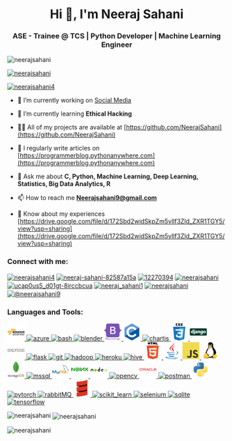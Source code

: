 <h1 align="center">Hi 👋, I'm Neeraj Sahani</h1>
<h3 align="center">ASE - Trainee @ TCS | Python Developer | Machine Learning Engineer</h3>

<p align="left"> <img src="https://komarev.com/ghpvc/?username=neerajsahani&label=Profile%20views&color=0e75b6&style=flat" alt="neerajsahani" /> </p>

<p align="left"> <a href="https://github.com/ryo-ma/github-profile-trophy"><img src="https://github-profile-trophy.vercel.app/?username=neerajsahani" alt="neerajsahani" /></a> </p>

<p align="left"> <a href="https://twitter.com/neerajsahani4" target="blank"><img src="https://img.shields.io/twitter/follow/neerajsahani4?logo=twitter&style=for-the-badge" alt="neerajsahani4" /></a> </p>

- 🔭 I’m currently working on [Social Media](https://github.com/NeerajSahani/Social-Media)

- 🌱 I’m currently learning **Ethical Hacking**

- 👨‍💻 All of my projects are available at [https://github.com/NeerajSahani](https://github.com/NeerajSahani)

- 📝 I regularly write articles on [https://programmerblog.pythonanywhere.com](https://programmerblog.pythonanywhere.com)

- 💬 Ask me about **C, Python, Machine Learning, Deep Learning, Statistics, Big Data Analytics, R**

- 📫 How to reach me **Neerajsahani9@gmail.com**

- 📄 Know about my experiences [https://drive.google.com/file/d/172Sbd2widSkpZm5vllf3Zld_ZXR1TGY5/view?usp=sharing](https://drive.google.com/file/d/172Sbd2widSkpZm5vllf3Zld_ZXR1TGY5/view?usp=sharing)

<h3 align="left">Connect with me:</h3>
<p align="left">
<a href="https://twitter.com/neerajsahani4" target="blank"><img align="center" src="https://cdn.jsdelivr.net/npm/simple-icons@3.0.1/icons/twitter.svg" alt="neerajsahani4" height="30" width="40" /></a>
<a href="https://linkedin.com/in/neeraj-sahani-82587a15a" target="blank"><img align="center" src="https://cdn.jsdelivr.net/npm/simple-icons@3.0.1/icons/linkedin.svg" alt="neeraj-sahani-82587a15a" height="30" width="40" /></a>
<a href="https://stackoverflow.com/users/12270394" target="blank"><img align="center" src="https://cdn.jsdelivr.net/npm/simple-icons@3.0.1/icons/stackoverflow.svg" alt="12270394" height="30" width="40" /></a>
<a href="https://kaggle.com/neerajsahani" target="blank"><img align="center" src="https://cdn.jsdelivr.net/npm/simple-icons@3.0.1/icons/kaggle.svg" alt="neerajsahani" height="30" width="40" /></a>
<a href="https://www.youtube.com/c/ucap0us5_d01gt-8irccbcua" target="blank"><img align="center" src="https://cdn.jsdelivr.net/npm/simple-icons@3.0.1/icons/youtube.svg" alt="ucap0us5_d01gt-8irccbcua" height="30" width="40" /></a>
<a href="https://www.codechef.com/users/neeraj_sahani1" target="blank"><img align="center" src="https://cdn.jsdelivr.net/npm/simple-icons@3.1.0/icons/codechef.svg" alt="neeraj_sahani1" height="30" width="40" /></a>
<a href="https://www.hackerrank.com/neerajsahani" target="blank"><img align="center" src="https://cdn.jsdelivr.net/npm/simple-icons@3.0.1/icons/hackerrank.svg" alt="neerajsahani" height="30" width="40" /></a>
<a href="https://www.hackerearth.com/@neerajsahani9" target="blank"><img align="center" src="https://cdn.jsdelivr.net/npm/simple-icons@3.0.1/icons/hackerearth.svg" alt="@neerajsahani9" height="30" width="40" /></a>
</p>

<h3 align="left">Languages and Tools:</h3>
<p align="left"> <a href="https://aws.amazon.com" target="_blank"> <img src="https://raw.githubusercontent.com/devicons/devicon/master/icons/amazonwebservices/amazonwebservices-original-wordmark.svg" alt="aws" width="40" height="40"/> </a> <a href="https://azure.microsoft.com/en-in/" target="_blank"> <img src="https://www.vectorlogo.zone/logos/microsoft_azure/microsoft_azure-icon.svg" alt="azure" width="40" height="40"/> </a> <a href="https://www.gnu.org/software/bash/" target="_blank"> <img src="https://www.vectorlogo.zone/logos/gnu_bash/gnu_bash-icon.svg" alt="bash" width="40" height="40"/> </a> <a href="https://www.blender.org/" target="_blank"> <img src="https://download.blender.org/branding/community/blender_community_badge_white.svg" alt="blender" width="40" height="40"/> </a> <a href="https://getbootstrap.com" target="_blank"> <img src="https://raw.githubusercontent.com/devicons/devicon/master/icons/bootstrap/bootstrap-plain-wordmark.svg" alt="bootstrap" width="40" height="40"/> </a> <a href="https://www.cprogramming.com/" target="_blank"> <img src="https://raw.githubusercontent.com/devicons/devicon/master/icons/c/c-original.svg" alt="c" width="40" height="40"/> </a> <a href="https://www.chartjs.org" target="_blank"> <img src="https://www.chartjs.org/media/logo-title.svg" alt="chartjs" width="40" height="40"/> </a> <a href="https://www.w3schools.com/css/" target="_blank"> <img src="https://raw.githubusercontent.com/devicons/devicon/master/icons/css3/css3-original-wordmark.svg" alt="css3" width="40" height="40"/> </a> <a href="https://www.djangoproject.com/" target="_blank"> <img src="https://raw.githubusercontent.com/devicons/devicon/master/icons/django/django-original.svg" alt="django" width="40" height="40"/> </a> <a href="https://expressjs.com" target="_blank"> <img src="https://raw.githubusercontent.com/devicons/devicon/master/icons/express/express-original-wordmark.svg" alt="express" width="40" height="40"/> </a> <a href="https://flask.palletsprojects.com/" target="_blank"> <img src="https://www.vectorlogo.zone/logos/pocoo_flask/pocoo_flask-icon.svg" alt="flask" width="40" height="40"/> </a> <a href="https://git-scm.com/" target="_blank"> <img src="https://www.vectorlogo.zone/logos/git-scm/git-scm-icon.svg" alt="git" width="40" height="40"/> </a> <a href="https://hadoop.apache.org/" target="_blank"> <img src="https://www.vectorlogo.zone/logos/apache_hadoop/apache_hadoop-icon.svg" alt="hadoop" width="40" height="40"/> </a> <a href="https://heroku.com" target="_blank"> <img src="https://www.vectorlogo.zone/logos/heroku/heroku-icon.svg" alt="heroku" width="40" height="40"/> </a> <a href="https://hive.apache.org/" target="_blank"> <img src="https://www.vectorlogo.zone/logos/apache_hive/apache_hive-icon.svg" alt="hive" width="40" height="40"/> </a> <a href="https://www.w3.org/html/" target="_blank"> <img src="https://raw.githubusercontent.com/devicons/devicon/master/icons/html5/html5-original-wordmark.svg" alt="html5" width="40" height="40"/> </a> <a href="https://www.java.com" target="_blank"> <img src="https://raw.githubusercontent.com/devicons/devicon/master/icons/java/java-original.svg" alt="java" width="40" height="40"/> </a> <a href="https://developer.mozilla.org/en-US/docs/Web/JavaScript" target="_blank"> <img src="https://raw.githubusercontent.com/devicons/devicon/master/icons/javascript/javascript-original.svg" alt="javascript" width="40" height="40"/> </a> <a href="https://www.linux.org/" target="_blank"> <img src="https://raw.githubusercontent.com/devicons/devicon/master/icons/linux/linux-original.svg" alt="linux" width="40" height="40"/> </a> <a href="https://www.mongodb.com/" target="_blank"> <img src="https://raw.githubusercontent.com/devicons/devicon/master/icons/mongodb/mongodb-original-wordmark.svg" alt="mongodb" width="40" height="40"/> </a> <a href="https://www.microsoft.com/en-us/sql-server" target="_blank"> <img src="https://cdn.worldvectorlogo.com/logos/microsoft-sql-server.svg" alt="mssql" width="40" height="40"/> </a> <a href="https://www.mysql.com/" target="_blank"> <img src="https://raw.githubusercontent.com/devicons/devicon/master/icons/mysql/mysql-original-wordmark.svg" alt="mysql" width="40" height="40"/> </a> <a href="https://www.nginx.com" target="_blank"> <img src="https://raw.githubusercontent.com/devicons/devicon/master/icons/nginx/nginx-original.svg" alt="nginx" width="40" height="40"/> </a> <a href="https://nodejs.org" target="_blank"> <img src="https://raw.githubusercontent.com/devicons/devicon/master/icons/nodejs/nodejs-original-wordmark.svg" alt="nodejs" width="40" height="40"/> </a> <a href="https://opencv.org/" target="_blank"> <img src="https://www.vectorlogo.zone/logos/opencv/opencv-icon.svg" alt="opencv" width="40" height="40"/> </a> <a href="https://www.oracle.com/" target="_blank"> <img src="https://raw.githubusercontent.com/devicons/devicon/master/icons/oracle/oracle-original.svg" alt="oracle" width="40" height="40"/> </a> <a href="https://postman.com" target="_blank"> <img src="https://www.vectorlogo.zone/logos/getpostman/getpostman-icon.svg" alt="postman" width="40" height="40"/> </a> <a href="https://www.python.org" target="_blank"> <img src="https://raw.githubusercontent.com/devicons/devicon/master/icons/python/python-original.svg" alt="python" width="40" height="40"/> </a> <a href="https://pytorch.org/" target="_blank"> <img src="https://www.vectorlogo.zone/logos/pytorch/pytorch-icon.svg" alt="pytorch" width="40" height="40"/> </a> <a href="https://www.rabbitmq.com" target="_blank"> <img src="https://www.vectorlogo.zone/logos/rabbitmq/rabbitmq-icon.svg" alt="rabbitMQ" width="40" height="40"/> </a> <a href="https://www.scala-lang.org" target="_blank"> <img src="https://raw.githubusercontent.com/devicons/devicon/master/icons/scala/scala-original.svg" alt="scala" width="40" height="40"/> </a> <a href="https://scikit-learn.org/" target="_blank"> <img src="https://upload.wikimedia.org/wikipedia/commons/0/05/Scikit_learn_logo_small.svg" alt="scikit_learn" width="40" height="40"/> </a> <a href="https://www.selenium.dev" target="_blank"> <img src="https://raw.githubusercontent.com/detain/svg-logos/780f25886640cef088af994181646db2f6b1a3f8/svg/selenium-logo.svg" alt="selenium" width="40" height="40"/> </a> <a href="https://www.sqlite.org/" target="_blank"> <img src="https://www.vectorlogo.zone/logos/sqlite/sqlite-icon.svg" alt="sqlite" width="40" height="40"/> </a> <a href="https://www.tensorflow.org" target="_blank"> <img src="https://www.vectorlogo.zone/logos/tensorflow/tensorflow-icon.svg" alt="tensorflow" width="40" height="40"/> </a> </p>

<p><img align="left" src="https://github-readme-stats.vercel.app/api/top-langs?username=neerajsahani&show_icons=true&locale=en&layout=compact" alt="neerajsahani" /></p>

<p>&nbsp;<img align="center" src="https://github-readme-stats.vercel.app/api?username=neerajsahani&show_icons=true&locale=en" alt="neerajsahani" /></p>

<p><img align="center" src="https://github-readme-streak-stats.herokuapp.com/?user=neerajsahani&" alt="neerajsahani" /></p>
